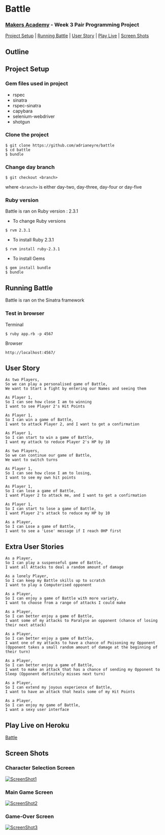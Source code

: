 # Battle
### [Makers Academy](http://www.makersacademy.com) - Week 3 Pair Programming Project

[Project Setup](#Setup) | [Running Battle](#Run) | [User Story](#Story) | [Play Live](#Live) | [Screen Shots](#Shots)

## <a name="Outline">Outline</a>


## <a name="Setup">Project Setup</a>
### Gem files used in project
* rspec
* sinatra
* rspec-sinatra
* capybara
* selenium-webdriver
* shotgun

### Clone the project
```
$ git clone https://github.com/adrianeyre/battle
$ cd battle
$ bundle
```

### Change day branch
```
$ git checkout <branch>
```
where `<branch>` is either day-two, day-three, day-four or day-five

### Ruby version
Battle is ran on Ruby version : 2.3.1

* To change Ruby versions
```shell
$ rvm 2.3.1
```
* To install Ruby 2.3.1
```shell
$ rvm install ruby-2.3.1
```
* To install Gems
```shell
$ gem install bundle
$ bundle
```
## <a name="Run">Running Battle</a>
Battle is ran on the Sinatra framework

### Test in browser
Terminal
```shell
$ ruby app.rb -p 4567
```
Browser
```
http://localhost:4567/
```

## <a name="Story">User Story</a>
```
As two Players,
So we can play a personalised game of Battle,
We want to Start a fight by entering our Names and seeing them

As Player 1,
So I can see how close I am to winning
I want to see Player 2's Hit Points

As Player 1,
So I can win a game of Battle,
I want to attack Player 2, and I want to get a confirmation

As Player 1,
So I can start to win a game of Battle,
I want my attack to reduce Player 2's HP by 10

As two Players,
So we can continue our game of Battle,
We want to switch turns

As Player 1,
So I can see how close I am to losing,
I want to see my own hit points

As Player 1,
So I can lose a game of Battle,
I want Player 2 to attack me, and I want to get a confirmation

As Player 1,
So I can start to lose a game of Battle,
I want Player 2's attack to reduce my HP by 10

As a Player,
So I can Lose a game of Battle,
I want to see a 'Lose' message if I reach 0HP first
```

## Extra User Stories
```
As a Player,
So I can play a suspenseful game of Battle,
I want all Attacks to deal a random amount of damage

As a lonely Player,
So I can keep my Battle skills up to scratch
I want to play a Computerised opponent

As a Player,
So I can enjoy a game of Battle with more variety,
I want to choose from a range of attacks I could make

As a Player,
So I can better enjoy a game of Battle,
I want some of my attacks to Paralyse an opponent (chance of losing their next attack)

As a Player,
So I can better enjoy a game of Battle,
I want one of my attacks to have a chance of Poisoning my Opponent (Opponent takes a small random amount of damage at the beginning of their turn)

As a Player,
So I can better enjoy a game of Battle,
I want to make an attack that has a chance of sending my Opponent to Sleep (Opponent definitely misses next turn)

As a Player,
So I can extend my joyous experience of Battle,
I want to have an attack that heals some of my Hit Points

As a Player,
So I can enjoy my game of Battle,
I want a sexy user interface
```
## <a name="Live">Play Live on Heroku</a>
[Battle](https://adrianeyre-battle.herokuapp.com)

## <a name="Shots">Screen Shots</a>

### Character Selection Screen
[![ScreenShot1](https://raw.githubusercontent.com/adrianeyre/battle/master/images/ScreenShot1.png)](https://raw.githubusercontent.com/adrianeyre/battle/master/images/ScreenShot1.png "Screen Shot 1")

### Main Game Screen
[![ScreenShot2](https://raw.githubusercontent.com/adrianeyre/battle/master/images/ScreenShot2.png)](https://raw.githubusercontent.com/adrianeyre/battle/master/images/ScreenShot2.png "Screen Shot 2")

### Game-Over Screen
[![ScreenShot3](https://raw.githubusercontent.com/adrianeyre/battle/master/images/ScreenShot3.png)](https://raw.githubusercontent.com/adrianeyre/battle/master/images/ScreenShot3.png "Screen Shot 3")
